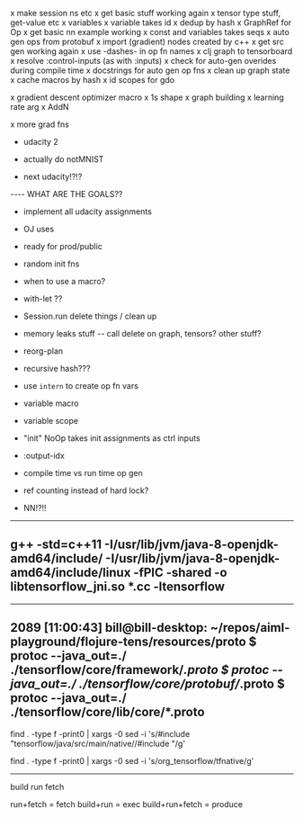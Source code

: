 x make session ns etc
x get basic stuff working again
x tensor type stuff, get-value etc
x variables
x variable takes id
x dedup by hash
x GraphRef for Op
x get basic nn example working
x const and variables takes seqs
x auto gen ops from protobuf
x import (gradient) nodes created by c++
x get src gen working again
x use -dashes- in op fn names
x clj graph to tensorboard
x resolve :control-inputs (as with :inputs)
x check for auto-gen overides during compile time
x docstrings for auto gen op fns
x clean up graph state
x cache macros by hash
x id scopes for gdo 

x gradient descent optimizer macro
 x 1s shape
 x graph building
 x learning rate arg
 x AddN
 
x more grad fns

- udacity 2
 - actually do notMNIST
 
- next udacity!?!?


---- WHAT ARE THE GOALS??
 - implement all udacity assignments
 - OJ uses
 - ready for prod/public

- random init fns

- when to use a macro?

- with-let ??
- Session.run delete things / clean up
- memory leaks stuff -- call delete on graph, tensors? other stuff?

- reorg-plan
- recursive hash???
- use `intern` to create op fn vars

- variable macro
- variable scope


- "init" NoOp takes init assignments as ctrl inputs
- :output-idx

- compile time vs run time op gen

- ref counting instead of hard lock?

- NN!?!!


-----
g++ -std=c++11 -I/usr/lib/jvm/java-8-openjdk-amd64/include/ -I/usr/lib/jvm/java-8-openjdk-amd64/include/linux -fPIC -shared  -o libtensorflow_jni.so *.cc -ltensorflow
-----


-----
2089 [11:00:43] bill@bill-desktop: ~/repos/aiml-playground/flojure-tens/resources/proto
$ protoc --java_out=./ ./tensorflow/core/framework/*.proto
$ protoc --java_out=./ ./tensorflow/core/protobuf/*.proto
$ protoc --java_out=./ ./tensorflow/core/lib/core/*.proto
-----


find . -type f -print0 | xargs -0 sed -i 's/#include "tensorflow\/java\/src\/main\/native\//#include "/g'

find . -type f -print0 | xargs -0 sed -i 's/org_tensorflow/tfnative/g'


----
build 
run
fetch

run+fetch = fetch
build+run = exec
build+run+fetch = produce
